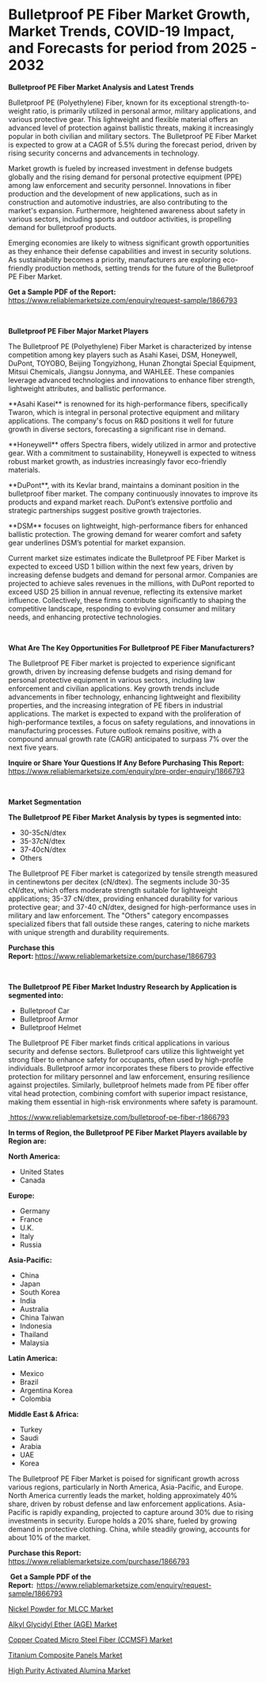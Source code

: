 <p><h1>Bulletproof PE Fiber Market Growth, Market Trends, COVID-19 Impact, and Forecasts for period from 2025 - 2032</h1></p><p><strong>Bulletproof PE Fiber Market Analysis and Latest Trends</strong></p>
<p><p>Bulletproof PE (Polyethylene) Fiber, known for its exceptional strength-to-weight ratio, is primarily utilized in personal armor, military applications, and various protective gear. This lightweight and flexible material offers an advanced level of protection against ballistic threats, making it increasingly popular in both civilian and military sectors. The Bulletproof PE Fiber Market is expected to grow at a CAGR of 5.5% during the forecast period, driven by rising security concerns and advancements in technology.</p><p>Market growth is fueled by increased investment in defense budgets globally and the rising demand for personal protective equipment (PPE) among law enforcement and security personnel. Innovations in fiber production and the development of new applications, such as in construction and automotive industries, are also contributing to the market's expansion. Furthermore, heightened awareness about safety in various sectors, including sports and outdoor activities, is propelling demand for bulletproof products.</p><p>Emerging economies are likely to witness significant growth opportunities as they enhance their defense capabilities and invest in security solutions. As sustainability becomes a priority, manufacturers are exploring eco-friendly production methods, setting trends for the future of the Bulletproof PE Fiber Market.</p></p>
<p><strong>Get a Sample PDF of the Report:&nbsp;</strong> <a href="https://www.reliablemarketsize.com/enquiry/request-sample/1866793?utm_campaign=2176&utm_medium=2&utm_source=Github&utm_content=ia&utm_term=03042025&utm_id=bulletproof-pe-fiber">https://www.reliablemarketsize.com/enquiry/request-sample/1866793</a></p>
<p>&nbsp;</p>
<p><strong>Bulletproof PE Fiber Major Market Players</strong></p>
<p><p>The Bulletproof PE (Polyethylene) Fiber Market is characterized by intense competition among key players such as Asahi Kasei, DSM, Honeywell, DuPont, TOYOBO, Beijing Tongyizhong, Hunan Zhongtai Special Equipment, Mitsui Chemicals, Jiangsu Jonnyma, and WAHLEE. These companies leverage advanced technologies and innovations to enhance fiber strength, lightweight attributes, and ballistic performance.</p><p>**Asahi Kasei** is renowned for its high-performance fibers, specifically Twaron, which is integral in personal protective equipment and military applications. The company's focus on R&D positions it well for future growth in diverse sectors, forecasting a significant rise in demand.</p><p>**Honeywell** offers Spectra fibers, widely utilized in armor and protective gear. With a commitment to sustainability, Honeywell is expected to witness robust market growth, as industries increasingly favor eco-friendly materials.</p><p>**DuPont**, with its Kevlar brand, maintains a dominant position in the bulletproof fiber market. The company continuously innovates to improve its products and expand market reach. DuPont’s extensive portfolio and strategic partnerships suggest positive growth trajectories.</p><p>**DSM** focuses on lightweight, high-performance fibers for enhanced ballistic protection. The growing demand for wearer comfort and safety gear underlines DSM’s potential for market expansion.</p><p>Current market size estimates indicate the Bulletproof PE Fiber Market is expected to exceed USD 1 billion within the next few years, driven by increasing defense budgets and demand for personal armor. Companies are projected to achieve sales revenues in the millions, with DuPont reported to exceed USD 25 billion in annual revenue, reflecting its extensive market influence. Collectively, these firms contribute significantly to shaping the competitive landscape, responding to evolving consumer and military needs, and enhancing protective technologies.</p></p>
<p>&nbsp;</p>
<p><strong>What Are The Key Opportunities For Bulletproof PE Fiber Manufacturers?</strong></p>
<p><p>The Bulletproof PE Fiber market is projected to experience significant growth, driven by increasing defense budgets and rising demand for personal protective equipment in various sectors, including law enforcement and civilian applications. Key growth trends include advancements in fiber technology, enhancing lightweight and flexibility properties, and the increasing integration of PE fibers in industrial applications. The market is expected to expand with the proliferation of high-performance textiles, a focus on safety regulations, and innovations in manufacturing processes. Future outlook remains positive, with a compound annual growth rate (CAGR) anticipated to surpass 7% over the next five years.</p></p>
<p><strong>Inquire or Share Your Questions If Any Before Purchasing This Report:</strong> <a href="https://www.reliablemarketsize.com/enquiry/pre-order-enquiry/1866793?utm_campaign=2176&utm_medium=2&utm_source=Github&utm_content=ia&utm_term=03042025&utm_id=bulletproof-pe-fiber">https://www.reliablemarketsize.com/enquiry/pre-order-enquiry/1866793</a></p>
<p>&nbsp;</p>
<p><strong>Market Segmentation</strong></p>
<p><strong>The Bulletproof PE Fiber Market Analysis by types is segmented into:</strong></p>
<p><ul><li>30-35cN/dtex</li><li>35-37cN/dtex</li><li>37-40cN/dtex</li><li>Others</li></ul></p>
<p><p>The Bulletproof PE Fiber market is categorized by tensile strength measured in centinewtons per decitex (cN/dtex). The segments include 30-35 cN/dtex, which offers moderate strength suitable for lightweight applications; 35-37 cN/dtex, providing enhanced durability for various protective gear; and 37-40 cN/dtex, designed for high-performance uses in military and law enforcement. The "Others" category encompasses specialized fibers that fall outside these ranges, catering to niche markets with unique strength and durability requirements.</p></p>
<p><strong>Purchase this Report:&nbsp;</strong><a href="https://www.reliablemarketsize.com/purchase/1866793?utm_campaign=2176&utm_medium=2&utm_source=Github&utm_content=ia&utm_term=03042025&utm_id=bulletproof-pe-fiber">https://www.reliablemarketsize.com/purchase/1866793</a></p>
<p>&nbsp;</p>
<p><strong>The Bulletproof PE Fiber Market Industry Research by Application is segmented into:</strong></p>
<p><ul><li>Bulletproof Car</li><li>Bulletproof Armor</li><li>Bulletproof Helmet</li></ul></p>
<p><p>The Bulletproof PE Fiber market finds critical applications in various security and defense sectors. Bulletproof cars utilize this lightweight yet strong fiber to enhance safety for occupants, often used by high-profile individuals. Bulletproof armor incorporates these fibers to provide effective protection for military personnel and law enforcement, ensuring resilience against projectiles. Similarly, bulletproof helmets made from PE fiber offer vital head protection, combining comfort with superior impact resistance, making them essential in high-risk environments where safety is paramount.</p></p>
<p><a href="https://www.reliablemarketsize.com/bulletproof-pe-fiber-r1866793?utm_campaign=2176&utm_medium=2&utm_source=Github&utm_content=ia&utm_term=03042025&utm_id=bulletproof-pe-fiber">&nbsp;https://www.reliablemarketsize.com/bulletproof-pe-fiber-r1866793</a></p>
<p><strong>In terms of Region, the Bulletproof PE Fiber Market Players available by Region are:</strong></p>
<p>
    <p> <strong> North America: </strong>
        <ul>
            <li>United States</li>
            <li>Canada</li>
        </ul>
        </p> 
    <p> <strong> Europe: </strong>
        <ul>
            <li>Germany</li>
            <li>France</li>
            <li>U.K.</li>
            <li>Italy</li>
            <li>Russia</li>
        </ul>
        </p> 
    <p> <strong> Asia-Pacific: </strong>
        <ul>
            <li>China</li>
            <li>Japan</li>
            <li>South Korea</li>
            <li>India</li>
            <li>Australia</li>
            <li>China Taiwan</li>
            <li>Indonesia</li>
            <li>Thailand</li>
            <li>Malaysia</li>
        </ul>
        </p> 
    <p> <strong> Latin America: </strong>
        <ul>
            <li>Mexico</li>
            <li>Brazil</li>
            <li>Argentina Korea</li>
            <li>Colombia</li>
        </ul>
        </p> 
    <p> <strong> Middle East & Africa: </strong>
        <ul>
            <li>Turkey</li>
            <li>Saudi</li>
            <li>Arabia</li>
            <li>UAE</li>
            <li>Korea</li>
        </ul>
    </p>
    </p>
<p><p>The Bulletproof PE Fiber Market is poised for significant growth across various regions, particularly in North America, Asia-Pacific, and Europe. North America currently leads the market, holding approximately 40% share, driven by robust defense and law enforcement applications. Asia-Pacific is rapidly expanding, projected to capture around 30% due to rising investments in security. Europe holds a 20% share, fueled by growing demand in protective clothing. China, while steadily growing, accounts for about 10% of the market.</p></p>
<p><strong>Purchase this Report: </strong><a href="https://www.reliablemarketsize.com/purchase/1866793?utm_campaign=2176&utm_medium=2&utm_source=Github&utm_content=ia&utm_term=03042025&utm_id=bulletproof-pe-fiber">https://www.reliablemarketsize.com/purchase/1866793</a></p>
<p>&nbsp;<strong>Get a Sample PDF of the Report:&nbsp;&nbsp;</strong><a href="https://www.reliablemarketsize.com/enquiry/request-sample/1866793?utm_campaign=2176&utm_medium=2&utm_source=Github&utm_content=ia&utm_term=03042025&utm_id=bulletproof-pe-fiber">https://www.reliablemarketsize.com/enquiry/request-sample/1866793</a></p>
<p><strong></strong></p>
<p><p><a href="https://github.com/stuwinawisa/Market-Research-Report-List-1/blob/main/nickel-powder-for-mlcc-market.md?utm_campaign=2176&utm_medium=2&utm_source=Github&utm_content=ia&utm_term=03042025&utm_id=bulletproof-pe-fiber">Nickel Powder for MLCC Market</a></p><p><a href="https://github.com/chillwervenu/Market-Research-Report-List-1/blob/main/alkyl-glycidyl-ether-age-market.md?utm_campaign=2176&utm_medium=2&utm_source=Github&utm_content=ia&utm_term=03042025&utm_id=bulletproof-pe-fiber">Alkyl Glycidyl Ether (AGE) Market</a></p><p><a href="https://github.com/phillpfantis/Market-Research-Report-List-1/blob/main/copper-coated-micro-steel-fiber-ccmsf-market.md?utm_campaign=2176&utm_medium=2&utm_source=Github&utm_content=ia&utm_term=03042025&utm_id=bulletproof-pe-fiber">Copper Coated Micro Steel Fiber (CCMSF) Market</a></p><p><a href="https://github.com/marcayaminig/Market-Research-Report-List-1/blob/main/titanium-composite-panels-market.md?utm_campaign=2176&utm_medium=2&utm_source=Github&utm_content=ia&utm_term=03042025&utm_id=bulletproof-pe-fiber">Titanium Composite Panels Market</a></p><p><a href="https://github.com/awwqamet/Market-Research-Report-List-1/blob/main/high-purity-activated-alumina-market.md?utm_campaign=2176&utm_medium=2&utm_source=Github&utm_content=ia&utm_term=03042025&utm_id=bulletproof-pe-fiber">High Purity Activated Alumina Market</a></p></p>